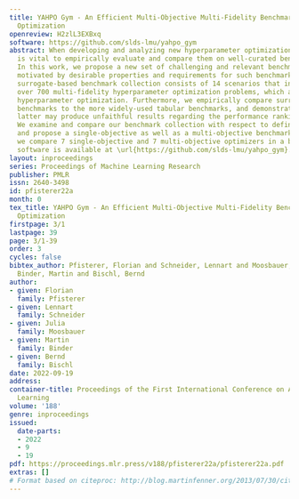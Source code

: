 ```yaml
---
title: YAHPO Gym - An Efficient Multi-Objective Multi-Fidelity Benchmark for Hyperparameter
  Optimization
openreview: H2zlL3EXBxq
software: https://github.com/slds-lmu/yahpo_gym
abstract: When developing and analyzing new hyperparameter optimization methods, it
  is vital to empirically evaluate and compare them on well-curated benchmark suites.
  In this work, we propose a new set of challenging and relevant benchmark problems
  motivated by desirable properties and requirements for such benchmarks. Our new
  surrogate-based benchmark collection consists of 14 scenarios that in total constitute
  over 700 multi-fidelity hyperparameter optimization problems, which all enable multi-objective
  hyperparameter optimization. Furthermore, we empirically compare surrogate-based
  benchmarks to the more widely-used tabular benchmarks, and demonstrate that the
  latter may produce unfaithful results regarding the performance ranking of HPO methods.
  We examine and compare our benchmark collection with respect to defined requirements
  and propose a single-objective as well as a multi-objective benchmark suite on which
  we compare 7 single-objective and 7 multi-objective optimizers in a benchmark experiment.  Our
  software is available at \url{https://github.com/slds-lmu/yahpo_gym}.
layout: inproceedings
series: Proceedings of Machine Learning Research
publisher: PMLR
issn: 2640-3498
id: pfisterer22a
month: 0
tex_title: YAHPO Gym - An Efficient Multi-Objective Multi-Fidelity Benchmark for Hyperparameter
  Optimization
firstpage: 3/1
lastpage: 39
page: 3/1-39
order: 3
cycles: false
bibtex_author: Pfisterer, Florian and Schneider, Lennart and Moosbauer, Julia and
  Binder, Martin and Bischl, Bernd
author:
- given: Florian
  family: Pfisterer
- given: Lennart
  family: Schneider
- given: Julia
  family: Moosbauer
- given: Martin
  family: Binder
- given: Bernd
  family: Bischl
date: 2022-09-19
address:
container-title: Proceedings of the First International Conference on Automated Machine
  Learning
volume: '188'
genre: inproceedings
issued:
  date-parts:
  - 2022
  - 9
  - 19
pdf: https://proceedings.mlr.press/v188/pfisterer22a/pfisterer22a.pdf
extras: []
# Format based on citeproc: http://blog.martinfenner.org/2013/07/30/citeproc-yaml-for-bibliographies/
---
```

